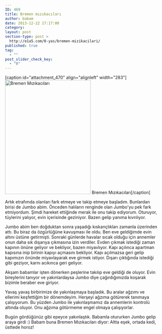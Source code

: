 ```yaml
---
ID: 469
title: Bremen mızıkacıları
author: babam
date: 2013-12-22 17:17:00
category:
layout: post
section-type: post >
  http://e1a5.com/0-yas/bremen-mizikacilari/
published: true
tag:
  - ""
post_slider_check_key:
  - "0"
---
```

[caption id="attachment_470" align="alignleft" width="283"]<a href="http://e1a5.com/wp-content/uploads/2014/01/mizikacilar.jpg"><img class=" wp-image-470 " title="Bremen Mızıkacıları" alt="Bremen Mızıkacıları" src="http://e1a5.com/wp-content/uploads/2014/01/mizikacilar.jpg" width="283" height="376" /></a> Bremen Mızıkacıları[/caption]

Artık etrafımda olanları fark etmeye ve takip etmeye başladım. Bunlardan birisi de Jumbo abim. Önceden halıların renginde olan Jumbo'yu pek fark etmiyordum. Şimdi hareket ettiğinde merak ile onu takip ediyorum. Oturuyor, tüylerini yalıyor, evin içerisinde geziniyor. Bazen gelip yanıma kıvrılıyor.

Jumbo abim ben doğduktan sonra yaşadığı kıskançlıkları zamanla üzerinden attı. Bu biraz da özgürlüğüne kavuşması ile oldu. Ben eve geldiğimde evin altını üstüne getirmişti. Sonraki günlerde havalar sıcak olduğu için annemler onun daha sık dışarıya çıkmasına izin verdiler. Evden çıkmak istediği zaman kapının önüne geliyor ve bekliyor, bazen miyavlıyor. Kapı açılınca apartman kapısına inip birinin kapıyı açmasını bekliyor. Kapı açılmazsa geri gelip kapımızın önünde miyavlayarak eve girmek istiyor. Dışarı çıktığında istediği gibi geziyor, karnı acıkınca geri geliyor.

Akşam babamlar işten dönerken peşlerine takılıp eve geldiği de oluyor. Evin bireylerini tanıyor ve yakınlardaysa Jumbo diye çağırdığımızda koşarak bizimle beraber eve giriyor.

Yavaş yavaş birbirimize de yakınlaşmaya başladık. Bu aralar ağzımı ve ellerimi keşfettiğim bir dönemdeyim. Herşeyi ağzıma götürerek tanımaya çalışıyorum. Bu yüzden Jumbo ile yakınlaşmamız da annemlerin kontrolü altında oluyor. Onu ağzıma götürmeme engel olmaya çalışıyorlar.

Bugün gördüğünüz gibi epeyce yakınlaştık. Babamla otururken Jumbo gelip araya girdi :) Babam buna Bremen Mızıkacıları diyor: Altta eşek, ortada kedi, üsttede horoz!
